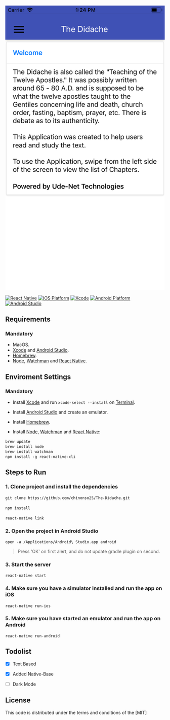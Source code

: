 <p align="center">
  <img src="https://raw.githubusercontent.com/chinonso25/The-Didache/master/Screenshots/IOS/Simulator%20Screen%20Shot%20-%20iPhone%207%20-%202019-04-29%20at%2013.24.39.png?token=ACEU3IAQLYP7ULYDFIN63VC4ZSLKC">
</p>


[![React Native][react_native-badge]][react_native-url]
[![iOS Platform][ios_platform-badge]][ios_platform-url]
[![Xcode][xcode-badge]][xcode-url]
[![Android Platform][android_platform-badge]][android_platform-url]
[![Android Studio][android_studio-badge]][android_studio-url]



## Requirements

### Mandatory

- MacOS.
- [Xcode](https://developer.apple.com/xcode/) and [Android Studio](https://developer.android.com/studio/index.html).
- [Homebrew](https://brew.sh/).
- [Node](https://nodejs.org), [Watchman](https://facebook.github.io/watchman/) and [React Native](https://facebook.github.io/react-native/).


## Enviroment Settings

### Mandatory

- Install [Xcode](https://itunes.apple.com/br/app/xcode/id497799835?mt=12) and run `xcode-select --install` on [Terminal](ssh://).

- Install [Android Studio](https://developer.android.com/studio/index.html) and create an emulator.

- Install [Homebrew](https://brew.sh/).

- Install [Node](https://nodejs.org), [Watchman](https://facebook.github.io/watchman/) and [React Native](https://facebook.github.io/react-native/):

```
brew update
brew install node
brew install watchman
npm install -g react-native-cli
```

## Steps to Run

### 1. Clone project and install the dependencies

```
git clone https://github.com/chinonso25/The-Didache.git 

npm install

react-native link

```

### 2. Open the project in Android Studio

```
open -a /Applications/Android\ Studio.app android
```
> Press 'OK' on first alert, and do not update gradle plugin on second.

### 3. Start the server

```
react-native start
```

### 4. Make sure you have a simulator installed and run the app on iOS

```
react-native run-ios
```

### 5. Make sure you have started an emulator and run the app on Android

```
react-native run-android
```



## Todolist

- [x] Text Based
- [x] Added Native-Base
- [ ] Dark Mode




## License

This code is distributed under the terms and conditions of the [MIT]

[react_native-badge]: https://img.shields.io/badge/React%20Native-0.59-blue.svg?style=flat
[react_native-url]: https://facebook.github.io/react-native/
[ios_platform-badge]: https://img.shields.io/badge/iOS-10.0+-lightgrey.svg
[ios_platform-url]: https://developer.apple.com/
[xcode-badge]: https://img.shields.io/badge/Xcode-10.1+-lightgrey.svg
[xcode-url]: https://developer.apple.com/xcode/
[android_platform-badge]: https://img.shields.io/badge/Android-4.1+-green.svg
[android_platform-url]: https://developer.android.com/index.html
[android_studio-badge]: https://img.shields.io/badge/Android%20Studio-3.2.1+-green.svg
[android_studio-url]: https://developer.android.com/studio/install
